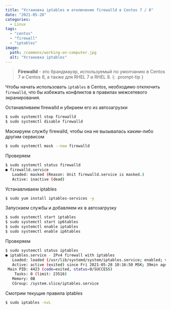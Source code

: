 ```yaml
---
title: "Установка iptables и отключение firewalld в Centos 7 / 8"
date: "2021-05-28"
categories: 
  - Linux
tags: 
  - "centos"
  - "firewall"
  - "iptables"
image:
  path: /commons/working-on-computer.jpg
  alt: "Установка iptables"
---
```


> **Firewalld** - это брандмауэр, используемый по умолчанию в Centos 7 и Centos 8, а также для RHEL 7 и RHEL 8.
{: .prompt-tip }

Чтобы начать использовать `iptables` в Centos, необходимо отключить `firewalld`, что бы избежать конфликтов в правилах межсетевого экранирования.

Останавливаем firewalld и убираем его из автозагрузки

```sh
$ sudo systemctl stop firewalld
$ sudo systemctl disable firewalld
```

Маскируем службу firewalld, чтобы она не вызывалась каким-либо другим сервисом

```sh
$ sudo systemctl mask --now firewalld
```

Проверяем

```sh
$ sudo systemctl status firewalld
● firewalld.service
   Loaded: masked (Reason: Unit firewalld.service is masked.)
   Active: inactive (dead)
```

Устанавливаем iptables

```sh
$ sudo yum install iptables-services -y
```

Запускаем службы и добавляем их в автозагрузку

```sh
$ sudo systemctl start iptables
$ sudo systemctl start ip6tables
$ sudo systemctl enable iptables
$ sudo systemctl enable ip6tables
```

Проверяем

```sh
$ sudo systemctl status iptables
● iptables.service - IPv4 firewall with iptables
   Loaded: loaded (/usr/lib/systemd/system/iptables.service; enabled; vendor preset: disabled)
   Active: active (exited) since Fri 2021-05-28 10:16:50 MSK; 39min ago
 Main PID: 4423 (code=exited, status=0/SUCCESS)
    Tasks: 0 (limit: 23516)
   Memory: 0B
   CGroup: /system.slice/iptables.service
```

Смотрим текущие правила iptables

```sh
$ sudo iptables -nvL
```
